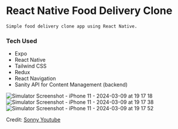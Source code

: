 # React Native Food Delivery Clone

`Simple food delivery clone app using React Native.`

### Tech Used

- Expo
- React Native
- Tailwind CSS
- Redux
- React Navigation
- Sanity API for Content Management (backend)

![Simulator Screenshot - iPhone 11 - 2024-03-09 at 19 17 18](https://github.com/1-geo/react-native-food-delivery-clone/assets/15161693/1156f5a5-5d33-43ea-92e9-eb628c2c7dfe)
![Simulator Screenshot - iPhone 11 - 2024-03-09 at 19 17 38](https://github.com/1-geo/react-native-food-delivery-clone/assets/15161693/303d3751-3b7f-46cf-99bf-bc79891e7595)
![Simulator Screenshot - iPhone 11 - 2024-03-09 at 19 17 52](https://github.com/1-geo/react-native-food-delivery-clone/assets/15161693/4312d9be-176d-433a-bd07-bbd347feef86)

Credit: [Sonny Youtube](https://www.youtube.com/watch?v=taPz40VmyzQ&t=705s)
